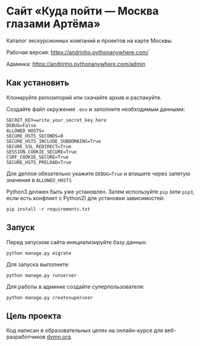 # Сайт «Куда пойти — Москва глазами Артёма»

Каталог экскурсионных компаний и проектов на карте Москвы.

Рабочая версия: https://andrinho.pythonanywhere.com/

Админка: https://andrinho.pythonanywhere.com/admin

## Как установить

Клонируйте репозиторий или скачайте архив и распакуйте.

Создайте файл окружения `.env` и заполните необходимым данными:
```
SECRET_KEY=write_your_secret_key_here
DEBUG=False
ALLOWED_HOSTS=
SECURE_HSTS_SECONDS=0
SECURE_HSTS_INCLUDE_SUBDOMAINS=True
SECURE_SSL_REDIRECT=True
SESSION_COOKIE_SECURE=True
CSRF_COOKIE_SECURE=True
SECURE_HSTS_PRELOAD=True
```

Для деплоя обязательно укажите `DEBUG=True` и впишите через запятую значения в `ALLOWED_HOSTS`

Python3 должен быть уже установлен. 
Затем используйте `pip` (или `pip3`, если есть конфликт с Python2) для установки зависимостей:
```
pip install -r requirements.txt
```

## Запуск

Перед запуском сайта инициализируйте базу данных:
```
python manage.py migrate
```

Для запуска выполните:
```
python manage.py runserver
```

Для работы в админке создайте суперпользователя:
```
python manage.py createsuperuser
```

## Цель проекта

Код написан в образовательных целях на онлайн-курсе для веб-разработчиков [dvmn.org](https://dvmn.org/).
